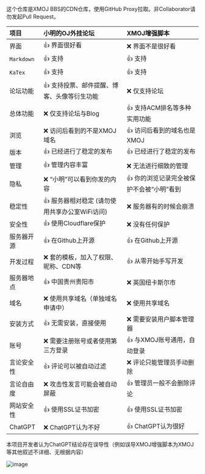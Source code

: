 这个仓库是XMOJ BBS的CDN仓库，使用GitHub Proxy拉取。非Collaborator请勿发起Pull Request。


| 项目       | 小明的OJ外挂论坛             | XMOJ增强脚本                                 |
| :--------- | :----------------------------------- | :------------------------------------------- |
| 界面       | :+1: 界面很好看                      | :x: 界面不是很好看                           |
| `Markdown` | :+1: 支持                            | :+1: 支持                                    |
| `KaTex` | :+1: 支持                            | :+1: 支持                                    |
| 论坛功能   | :+1: 支持投票、邮件提醒、博客、头像等衍生功能              | :x: 仅支持论坛                               |
| 总体功能   | :x: 仅支持论坛与Blog                 | :+1: 支持ACM排名等多种实用功能               |
| 浏览       | :x: 访问后看到的不是XMOJ域名 | :+1: 访问后看到的域名也是XMOJ                |
| 版本       | :+1: 已经进行了稳定的发布            | :+1: 已经进行了稳定的发布                    |
| 管理       | :+1: 管理内容丰富                    | :x: 无法进行细致的管理                       |
| 隐私       | :x: “小明”可以看到你发的内容         | :+1:  你的浏览记录完全被保护不会被“小明”看到 |
| 稳定性     | :+1: 服务器相对稳定 (请勿使用共享办公室WiFi访问)             | :x: 服务器有的时候会崩溃                     |
| 安全性     | :+1: 使用Cloudflare保护              | :x: 没有任何保护                             |
| 服务器开源 | :+1: 在Github上开源                  | :+1: 在Github上开源                          |
| 开发过程   | :x: 套的模板，加入了权限、昵称、CDN等 | :+1: 从零开始手写开发                        |
| 服务器地点 | :+1: 中国贵州贵阳市                             | :x: 英国纽卡斯尔市                           |
| 域名       | :x: 使用共享域名（单独域名申请中）                     | :x: 使用共享域名                             |
| 安装方式   | :+1: 无需安装，直接使用              | :x: 需要安装用户脚本管理器                   |
| 账号       | :x: 需要注册账号或者使用第三方登录   | :+1: 与XMOJ账号通用，自动登录                |
| 言论安全性 | :+1: 评论可以被自动过滤              | :x: 评论只能管理员手动删除                   |
| 言论自由度 | :x: 攻击性发言可能会被自动屏蔽             | :+1: 管理员一般不会删除评论                  |
| 网站安全性 | :+1: 使用SSL证书加密                 | :+1: 使用SSL证书加密                         |
| ChatGPT | :x: ChatGPT认为不好 | :+1: ChatGPT认为很好|

本项目开发者认为ChatGPT结论存在误导性（例如误导XMOJ增强脚本为XMOJ等其他叙述不详细、无根据内容）

![image](https://github.com/PythonSmall-Q/CDN/assets/81672884/b42bdeb2-9920-4e16-ad0e-08642d2cbe92)
